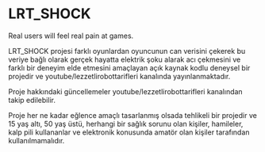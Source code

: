 # LRT_SHOCK
Real users will feel real pain at games.

LRT_SHOCK projesi farklı oyunlardan oyuncunun can verisini çekerek bu veriye bağlı olarak gerçek hayatta elektrik şoku alarak acı çekmesini ve farklı bir deneyim elde etmesini amaçlayan açık kaynak kodlu deneysel bir projedir ve youtube/lezzetlirobottarifleri kanalında yayınlanmaktadır.

Proje hakkındaki güncellemeler youtube/lezzetlirobottarifleri kanalından takip edilebilir.

Proje her ne kadar eğlence amaçlı tasarlanmış olsada tehlikeli bir projedir ve 15 yaş altı, 50 yaş üstü, herhangi bir sağlık sorunu olan kişiler, hamileler, kalp pili kullananlar ve elektronik konusunda amatör olan kişiler tarafından kullanılmamalıdır. 
